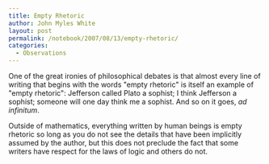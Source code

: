 ```yaml
---
title: Empty Rhetoric
author: John Myles White
layout: post
permalink: /notebook/2007/08/13/empty-rhetoric/
categories:
  - Observations
---
```


One of the great ironies of philosophical debates is that almost every line of writing that begins with the words "empty rhetoric" is itself an example of "empty rhetoric": Jefferson called Plato a sophist; I think Jefferson a sophist; someone will one day think me a sophist. And so on it goes, *ad infinitum*.

Outside of mathematics, everything written by human beings is empty rhetoric so long as you do not see the details that have been implicitly assumed by the author, but this does not preclude the fact that some writers have respect for the laws of logic and others do not.

